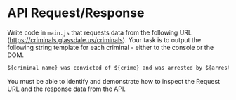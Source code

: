 # API Request/Response

Write code in `main.js` that requests data from the following URL (https://criminals.glassdale.us/criminals). Your task is to output the following string template for each criminal - either to the console or the DOM.

```txt
${criminal name} was convicted of ${crime} and was arrested by ${arresting officer}
```

You must be able to identify and demonstrate how to inspect the Request URL and the response data from the API.
